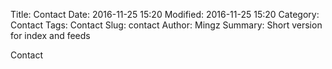 Title: Contact
Date: 2016-11-25 15:20
Modified: 2016-11-25 15:20
Category: Contact
Tags: Contact
Slug: contact
Author: Mingz
Summary: Short version for index and feeds


Contact
